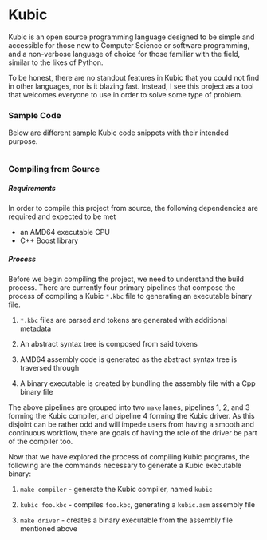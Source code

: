 # Kubic

Kubic is an open source programming language designed to be simple and accessible for those new to Computer Science or
software programming, and a non-verbose language of choice for those familiar with the field, similar to the likes of
Python.

To be honest, there are no standout features in Kubic that you could not find in other languages, nor is it blazing
fast. Instead, I see this project as a tool that welcomes everyone to use in order to solve some type of problem.

### Sample Code

Below are different sample Kubic code snippets with their intended purpose.

```
```

### Compiling from Source

##### Requirements

In order to compile this project from source, the following dependencies are required and expected to be met

* an AMD64 executable CPU
* C++ Boost library

##### Process

Before we begin compiling the project, we need to understand the build process. There are currently four primary
pipelines that compose the process of compiling a Kubic `*.kbc` file to generating an executable binary file.

1.  `*.kbc` files are parsed and tokens are generated with additional metadata

2.  An abstract syntax tree is composed from said tokens

3.  AMD64 assembly code is generated as the abstract syntax tree is traversed through

4.  A binary executable is created by bundling the assembly file with a Cpp binary file

The above pipelines are grouped into two `make` lanes, pipelines 1, 2, and 3 forming the Kubic compiler,
and pipeline 4 forming the Kubic driver. As this disjoint can be rather odd and will impede users from having a smooth
and continuous workflow, there are goals of having the role of the driver be part of the compiler too.

Now that we have explored the process of compiling Kubic programs, the following are the commands necessary to
generate a Kubic executable binary:

1.  `make compiler` -  generate the Kubic compiler, named `kubic`

2.  `kubic foo.kbc` - compiles `foo.kbc`, generating a `kubic.asm` assembly file

3.  `make driver` - creates a binary executable from the assembly file mentioned above

